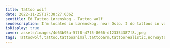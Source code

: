 ```yaml
--- 
title: Tattoo wolf 
date: 2022-11-25T17:38:27.036Z 
seotitle: Ed Tattoo Lørenskog - Tattoo wolf 
seodescription: I'm located in Lørenskog, near Oslo. I do tattoos in various styles. one of my styles is Tattoo wolf. Don't hesitate to contact me... 
isDisplay: true 
cover: assets/images/4d63b95a-57f8-47f5-8666-d123354387f8.jpeg 
tags: Tattoowolf,tattoo,tattooanimal,tattooarm,tattoorealistic,norwaytattoo 
--- 
```

 